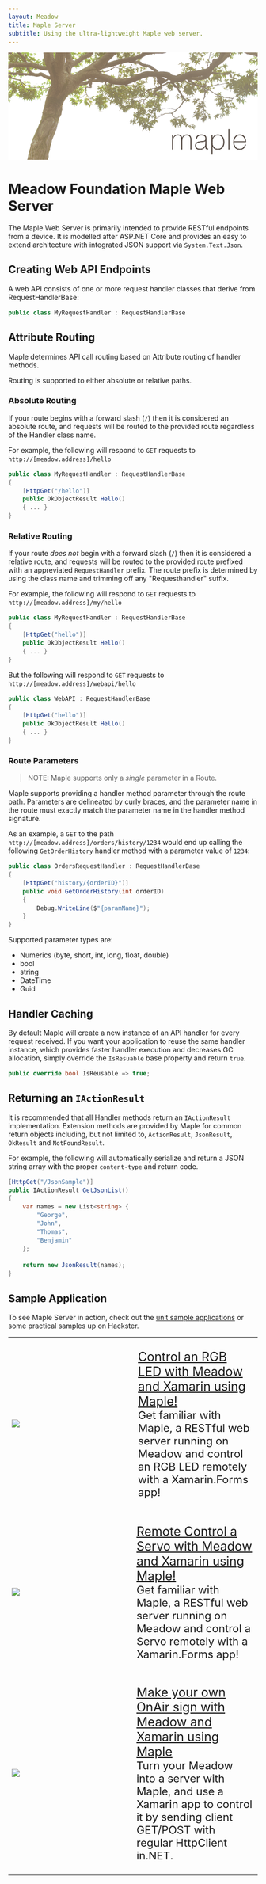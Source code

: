 ```yaml
---
layout: Meadow
title: Maple Server
subtitle: Using the ultra-lightweight Maple web server.
---
```


![Maple](Maple_Banner.png)

# Meadow Foundation Maple Web Server

The Maple Web Server is primarily intended to provide RESTful endpoints from a device.  It is modelled after ASP.NET Core and provides an easy to extend architecture with integrated JSON support via `System.Text.Json`.

## Creating Web API Endpoints

A web API consists of one or more request handler classes that derive from RequestHandlerBase:

```csharp
public class MyRequestHandler : RequestHandlerBase
```

## Attribute Routing

Maple determines API call routing based on Attribute routing of handler methods.

Routing is supported to either absolute or relative paths.

### Absolute Routing

If your route begins with a forward slash (`/`) then it is considered an absolute route, and requests will be routed to the provided route regardless of the Handler class name.  

For example, the following will respond to `GET` requests to `http://[meadow.address]/hello`

```csharp
public class MyRequestHandler : RequestHandlerBase
{
    [HttpGet("/hello")]
    public OkObjectResult Hello()
    { ... }
}
```

### Relative Routing

If your route *does not* begin with a forward slash (`/`) then it is considered a relative route, and requests will be routed to the provided route prefixed with an appreviated `RequestHandler` prefix.  The route prefix is determined by using the class name and trimming off any "Requesthandler" suffix.


For example, the following will respond to `GET` requests to `http://[meadow.address]/my/hello`

```csharp
public class MyRequestHandler : RequestHandlerBase
{
    [HttpGet("hello")]
    public OkObjectResult Hello()
    { ... }
}
```

But the following will respond to `GET` requests to `http://[meadow.address]/webapi/hello`

```csharp
public class WebAPI : RequestHandlerBase
{
    [HttpGet("hello")]
    public OkObjectResult Hello()
    { ... }
}
```

### Route Parameters

> NOTE: Maple supports only a *single* parameter in a Route.

Maple supports providing a handler method parameter through the route path.  Parameters are delineated by curly braces, and the parameter name in the route must exactly match the parameter name in the handler method signature.

As an example, a `GET` to the path `http://[meadow.address]/orders/history/1234` would end up calling the following `GetOrderHistory` handler method with a parameter value of `1234`:

```csharp
public class OrdersRequestHandler : RequestHandlerBase
{
	[HttpGet("history/{orderID}")]
	public void GetOrderHistory(int orderID)
	{
	    Debug.WriteLine($"{paramName}");
	}
}
```

Supported parameter types are:

- Numerics (byte, short, int, long, float, double)
- bool
- string
- DateTime
- Guid



## Handler Caching

By default Maple will create a new instance of an API handler for every request received.  If you want your application to reuse the same handler instance, which provides faster handler execution and decreases GC allocation, simply override the `IsResuable` base property and return `true`.

```csharp
public override bool IsReusable => true;

```

## Returning an `IActionResult`

It is recommended that all Handler methods return an `IActionResult` implementation.  Extension methods are provided by Maple for common return objects including, but not limited to, `ActionResult`, `JsonResult`, `OkResult` and `NotFoundResult`.

For example, the following will automatically serialize and return a JSON string array with the proper `content-type` and return code.

```csharp
[HttpGet("/JsonSample")]
public IActionResult GetJsonList()
{
    var names = new List<string> {
        "George",
        "John",
        "Thomas",
        "Benjamin"
    };

    return new JsonResult(names);
}

```

## Sample Application

To see Maple Server in action, check out the [unit sample applications](https://github.com/WildernessLabs/Meadow.Foundation/tree/main/Source/Meadow.Foundation.Libraries_and_Frameworks/Web.Maple/Samples) or some practical samples up on Hackster.

<table>
    <tr>
        <td style="width:50%">
            <img src="../../../../Common_Files/Hackster/MapleRgbLed.gif"/>
        </td>
        <td style="width:50%; font-size:20px;">
            <p style="font-size:22px;">
                <a style="font-size:25px;" href="https://www.hackster.io/wilderness-labs/remotely-control-an-rgb-led-with-meadow-and-xamarin-w-rest-153a28">Control an RGB LED with Meadow and Xamarin using Maple!</a>
                <br/>
                Get familiar with Maple, a RESTful web server running on Meadow and control an RGB LED remotely with a Xamarin.Forms app!
            </p>
        </td>
    </tr>
    <tr>
        <td style="width:50%">
            <img src="../../../../Common_Files/Hackster/MapleServo.gif"/>
        </td>
        <td style="width:50%">
            <p style="font-size:22px;">
                <a style="font-size:25px;" href="https://www.hackster.io/wilderness-labs/remote-control-a-servo-with-meadow-and-xamarin-using-rest-063cb0">Remote Control a Servo with Meadow and Xamarin using Maple!</a>
                <br/>
                Get familiar with Maple, a RESTful web server running on Meadow and control a Servo remotely with a Xamarin.Forms app!
            </p>
        </td>
    </tr>
    <tr>
        <td style="width:50%">
            <img src="../../../../Common_Files/Hackster/MapleSign.gif"/>
        </td>
        <td style="width:50%">
            <p style="font-size:22px;">
                <a style="font-size:25px;" href="https://www.hackster.io/wilderness-labs/make-your-own-onair-sign-with-meadow-and-xamarin-ea0c9e">Make your own OnAir sign with Meadow and Xamarin using Maple</a>
                <br/>
                Turn your Meadow into a server with Maple, and use a Xamarin app to control it by sending client GET/POST with regular HttpClient in.NET.
            </p>
        </td>
    </tr>
</table>